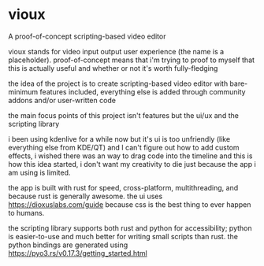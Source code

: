 # vioux

A proof-of-concept scripting-based video editor

vioux stands for video input output user experience (the name is a placeholder).
proof-of-concept means that i'm trying to proof to myself that this is actually useful and whether or not it's worth fully-fledging

the idea of the project is to create scripting-based video editor with bare-minimum features included, everything else is added through community addons and/or user-written code

the main focus points of this project isn't features but the ui/ux and the scripting library

i been using kdenlive for a while now but it's ui is too unfriendly (like everything else from KDE/QT) and I can't figure out how to add custom effects, i wished there was an way to drag code into the timeline and this is how this idea started, i don't want my creativity to die just because the app i am using is limited.

the app is built with rust for speed, cross-platform, multithreading, and because rust is generally awesome.
the ui uses <https://dioxuslabs.com/guide> because css is the best thing to ever happen to humans.

the scripting library supports both rust and python for accessibility; python is easier-to-use and much better for writing small scripts than rust.
the python bindings are generated using <https://pyo3.rs/v0.17.3/getting_started.html>

